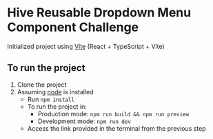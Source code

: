 # Hive Reusable Dropdown Menu Component Challenge

Initialized project using [Vite](https://vitejs.dev/guide/) (React + TypeScript + Vite)

## To run the project

1. Clone the project
2. Assuming [node](https://nodejs.org/en/download) is installed
   - Run `npm install`
   - To run the project in:
     - Production mode: `npm run build && npm run preview`
     - Development mode: `npm run dev`
   - Access the link provided in the terminal from the previous step

